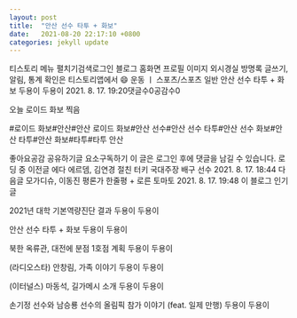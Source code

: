 ```yaml
---
layout: post
title:  "안산 선수 타투 + 화보"
date:   2021-08-20 22:17:10 +0800
categories: jekyll update
---
```

티스토리 메뉴 펼치기검색로그인
블로그 홈화면
프로필 이미지
외시경실
방명록
글쓰기, 알림, 통계 확인은 티스토리앱에서
😄 운동 ㅣ 스포츠/스포츠 일반
안산 선수 타투 + 화보
두용이 두용이
2021. 8. 17. 19:20댓글수0공감수0













오늘 로이드 화보 찍음



















#로이드 화보#안산#안산 로이드 화보#안산 선수#안산 선수 타투#안산 선수 화보#안산 타투#안산 화보#타투#타투 안산

좋아요공감
공유하기글 요소구독하기
이 글은 로그인 후에 댓글을 남길 수 있습니다.
로딩 중
이전글
에다 에르뎀, 김연경 절친 터키 국대주장 배구 선수
2021. 8. 17. 18:44
다음글
모가디슈, 이동진 평론가 한줄평 + 로른 토마토
2021. 8. 17. 19:48
이 블로그 인기 글

2021년 대학 기본역량진단 결과
두용이 두용이

안산 선수 타투 + 화보
두용이 두용이

북한 옥류관, 대전에 분점 1호점 계획
두용이 두용이

(라디오스타) 안창림, 가족 이야기
두용이 두용이

(이터널스) 마동석, 길가메시 소개
두용이 두용이

손기정 선수와 남승룡 선수의 올림픽 참가 이야기 (feat. 일제 만행)
두용이 두용이
